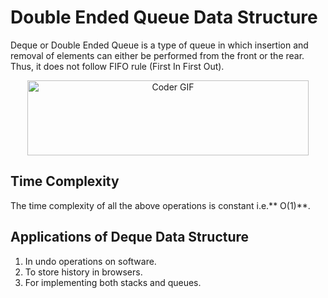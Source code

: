 # Double Ended Queue Data Structure
Deque or Double Ended Queue is a type of queue in which insertion and removal of elements can either be performed from the front or the rear. Thus, it does not follow FIFO rule (First In First Out).

<p  align="center"><img src="https://cdn.programiz.com/sites/tutorial2program/files/deque.png" alt="Coder GIF" width="450" height="120">
  </br>
  
## Time Complexity
The time complexity of all the above operations is constant i.e.** O(1)**.

## Applications of Deque Data Structure
1. In undo operations on software.
2. To store history in browsers.
3. For implementing both stacks and queues.
